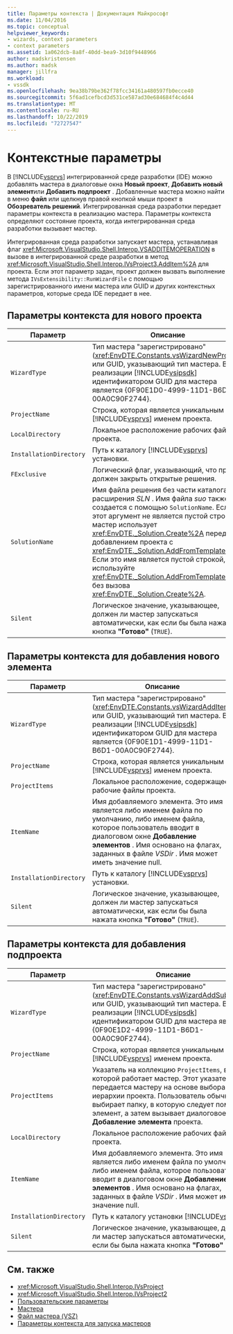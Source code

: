 ```yaml
---
title: Параметры контекста | Документация Майкрософт
ms.date: 11/04/2016
ms.topic: conceptual
helpviewer_keywords:
- wizards, context parameters
- context parameters
ms.assetid: 1a062dcb-8a8f-40dd-bea9-3d10f9448966
author: madskristensen
ms.author: madsk
manager: jillfra
ms.workload:
- vssdk
ms.openlocfilehash: 9ea38b79be362f78fcc34161a480597fb0ecce40
ms.sourcegitcommit: 5f6ad1cefbcd3d531ce587ad30e684684f4c4d44
ms.translationtype: MT
ms.contentlocale: ru-RU
ms.lasthandoff: 10/22/2019
ms.locfileid: "72727547"
---
```

# <a name="context-parameters"></a>Контекстные параметры
В [!INCLUDE[vsprvs](../../code-quality/includes/vsprvs_md.md)] интегрированной среде разработки (IDE) можно добавлять мастера в диалоговые окна **Новый проект**, **Добавить новый элемент**или **Добавить подпроект** . Добавленные мастера можно найти в меню **файл** или щелкнув правой кнопкой мыши проект в **Обозреватель решений**. Интегрированная среда разработки передает параметры контекста в реализацию мастера. Параметры контекста определяют состояние проекта, когда интегрированная среда разработки вызывает мастер.

 Интегрированная среда разработки запускает мастера, устанавливая флаг <xref:Microsoft.VisualStudio.Shell.Interop.VSADDITEMOPERATION> в вызове в интегрированной среде разработки в метод <xref:Microsoft.VisualStudio.Shell.Interop.IVsProject3.AddItem%2A> для проекта. Если этот параметр задан, проект должен вызвать выполнение метода `IVsExtensibility::RunWizardFile` с помощью зарегистрированного имени мастера или GUID и других контекстных параметров, которые среда IDE передает в нее.

## <a name="context-parameters-for-new-project"></a>Параметры контекста для нового проекта

| Параметр | Описание |
|-------------------------| - |
| `WizardType` | Тип мастера "зарегистрировано" (<xref:EnvDTE.Constants.vsWizardNewProject>) или GUID, указывающий тип мастера. В реализации [!INCLUDE[vsipsdk](../../extensibility/includes/vsipsdk_md.md)] идентификатором GUID для мастера является {0F90E1D0-4999-11D1-B6D1-00A0C90F2744}. |
| `ProjectName` | Строка, которая является уникальным [!INCLUDE[vsprvs](../../code-quality/includes/vsprvs_md.md)] именем проекта. |
| `LocalDirectory` | Локальное расположение рабочих файлов проекта. |
| `InstallationDirectory` | Путь к каталогу [!INCLUDE[vsprvs](../../code-quality/includes/vsprvs_md.md)] установки. |
| `FExclusive` | Логический флаг, указывающий, что проект должен закрыть открытые решения. |
| `SolutionName` | Имя файла решения без части каталога или расширения *SLN* . Имя файла *suo* также создается с помощью `SolutionName`. Если этот аргумент не является пустой строкой, мастер использует <xref:EnvDTE._Solution.Create%2A> перед добавлением проекта с <xref:EnvDTE._Solution.AddFromTemplate%2A>. Если это имя является пустой строкой, используйте <xref:EnvDTE._Solution.AddFromTemplate%2A> без вызова <xref:EnvDTE._Solution.Create%2A>. |
| `Silent` | Логическое значение, указывающее, должен ли мастер запускаться автоматически, как если бы была нажата кнопка **"Готово"** (`TRUE`). |

## <a name="context-parameters-for-add-new-item"></a>Параметры контекста для добавления нового элемента

| Параметр | Описание |
|-------------------------| - |
| `WizardType` | Тип мастера "зарегистрировано" (<xref:EnvDTE.Constants.vsWizardAddItem>) или GUID, указывающий тип мастера. В реализации [!INCLUDE[vsipsdk](../../extensibility/includes/vsipsdk_md.md)] идентификатором GUID для мастера является {0F90E1D1-4999-11D1-B6D1-00A0C90F2744}. |
| `ProjectName` | Строка, которая является уникальным [!INCLUDE[vsprvs](../../code-quality/includes/vsprvs_md.md)] именем проекта. |
| `ProjectItems` | Локальное расположение, содержащее рабочие файлы проекта. |
| `ItemName` | Имя добавляемого элемента. Это имя является либо именем файла по умолчанию, либо именем файла, которое пользователь вводит в диалоговом окне **Добавление элементов** . Имя основано на флагах, заданных в файле *VSDir* . Имя может иметь значение null. |
| `InstallationDirectory` | Путь к каталогу [!INCLUDE[vsprvs](../../code-quality/includes/vsprvs_md.md)] установки. |
| `Silent` | Логическое значение, указывающее, должен ли мастер запускаться автоматически, как если бы была нажата кнопка **"Готово"** (`TRUE`). |

## <a name="context-parameters-for-add-sub-project"></a>Параметры контекста для добавления подпроекта

| Параметр | Описание |
|-------------------------| - |
| `WizardType` | Тип мастера "зарегистрировано" (<xref:EnvDTE.Constants.vsWizardAddSubProject>) или GUID, указывающий тип мастера. В реализации [!INCLUDE[vsipsdk](../../extensibility/includes/vsipsdk_md.md)] идентификатором GUID для мастера является {0F90E1D2-4999-11D1-B6D1-00A0C90F2744}. |
| `ProjectName` | Строка, которая является уникальным [!INCLUDE[vsprvs](../../code-quality/includes/vsprvs_md.md)] именем проекта. |
| `ProjectItems` | Указатель на коллекцию `ProjectItems`, в которой работает мастер. Этот указатель передается мастеру на основе выбора иерархии проекта. Пользователь обычно выбирает папку, в которую следует поместить элемент, а затем вызывает диалоговое окно **Добавление элемента** проекта. |
| `LocalDirectory` | Локальное расположение рабочих файлов проекта. |
| `ItemName` | Имя добавляемого элемента. Это имя является либо именем файла по умолчанию, либо именем файла, которое пользователь вводит в диалоговом окне **Добавление элементов** . Имя основано на флагах, заданных в файле *VSDir* . Имя может иметь значение null. |
| `InstallationDirectory` | Путь к каталогу установки [!INCLUDE[vsprvs](../../code-quality/includes/vsprvs_md.md)]. |
| `Silent` | Логическое значение, указывающее, должен ли мастер запускаться автоматически, как если бы была нажата кнопка **"Готово"** (`TRUE`). |

## <a name="see-also"></a>См. также
- <xref:Microsoft.VisualStudio.Shell.Interop.IVsProject>
- <xref:Microsoft.VisualStudio.Shell.Interop.IVsProject2>
- [Пользовательские параметры](../../extensibility/internals/custom-parameters.md)
- [Мастера](../../extensibility/internals/wizards.md)
- [Файл мастера (VSZ)](../../extensibility/internals/wizard-dot-vsz-file.md)
- [Параметры контекста для запуска мастеров](https://msdn.microsoft.com/Library/051a10f4-9e45-4604-b344-123044f33a24)
